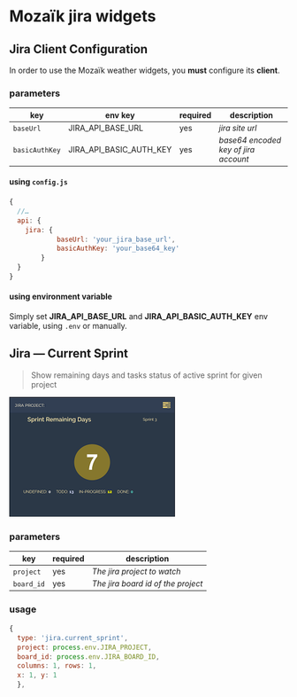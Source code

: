 # Mozaïk jira widgets

## Jira Client Configuration

In order to use the Mozaïk weather widgets, you **must** configure its **client**.

### parameters

key     | env key           | required | description
--------|-------------------|----------|-----------------------------------
`baseUrl` | JIRA_API_BASE_URL| yes      | *jira site url*
`basicAuthKey` | JIRA_API_BASIC_AUTH_KEY| yes | *base64 encoded key of jira account*

#### using `config.js`

```javascript
{
  //…
  api: {
    jira: {
            baseUrl: 'your_jira_base_url',
            basicAuthKey: 'your_base64_key'
        }
  }
}
```

#### using environment variable

Simply set **JIRA_API_BASE_URL** and **JIRA_API_BASIC_AUTH_KEY** env variable, using `.env` or manually.

## Jira — Current Sprint

> Show remaining days and tasks status of active sprint for given project

![current sprint](./preview/jira.current_sprint.png)

### parameters

key       | required | description
----------|----------|----------------------------------------------------
`project` | yes      | *The jira project to watch*
`board_id`| yes      | *The jira board id of the project*

### usage

```javascript
{
  type: 'jira.current_sprint',
  project: process.env.JIRA_PROJECT,
  board_id: process.env.JIRA_BOARD_ID,
  columns: 1, rows: 1,
  x: 1, y: 1
  },

```